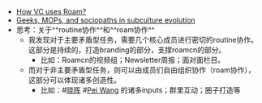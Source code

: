 - [How VC uses Roam?](<How VC uses Roam?.md>)
- [Geeks, MOPs, and sociopaths in subculture evolution](<Geeks, MOPs, and sociopaths in subculture evolution.md>)
- 思考：关于^^routine协作^^和^^roam协作^^
    - 我发现对于主要矛盾型任务，需要几个核心成员进行密切的routine协作。这部分是持续的，打造branding的部分，支撑roamcn的部分。
        - 比如：Roamcn的视频组；Newsletter周报；面对面栏目。
    - 而对于非主要矛盾型任务，则可以由成员们自由组织协作（roam协作），这部分可以体现诸多创造性。
        - 比如：#[晓晖](<晓晖.md>) #[Pei Wang](<Pei Wang.md>) 的诸多inputs；群里互动；圈子打造等
